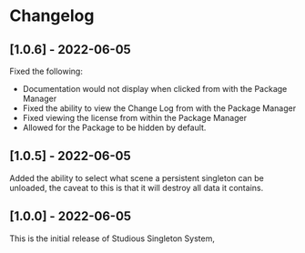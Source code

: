 # Changelog

## [1.0.6] - 2022-06-05

Fixed the following:

- Documentation would not display when clicked from with the Package Manager
- Fixed the ability to view the Change Log from with the Package Manager
- Fixed viewing the license from within the Package Manager
- Allowed for the Package to be hidden by default.

## [1.0.5] - 2022-06-05

Added the ability to select what scene a persistent singleton can be unloaded, the caveat to this is that it will destroy all data it contains.

## [1.0.0] - 2022-06-05

This is the initial release of Studious Singleton System,

